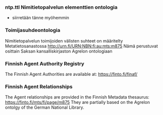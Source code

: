 ### ntp.ttl Nimitietopalvelun elementtien ontologia 
- siirretään tänne myöhemmin

### Toimijasuhdeontologia
Nimitietopalvelun toimijoiden välisten suhteet on määritelty Metatietosanastossa http://urn.fi/URN:NBN:fi:au:mts:m875
Nämä perustuvat osittain Saksan kansalliskirjaston Agrelon ontologiaan

### Finnish Agent Authority Registry
The Finnish Agent Authorities are available at: https://finto.fi/finaf/

### Finnish Agent Relationships
The Agent relationships are provided in the Finnish Metadata thesaurus: https://finto.fi/mts/fi/page/m875
They are partially based on the Agrelon ontolgy of the German National Library.
